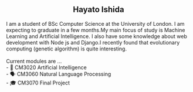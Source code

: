 <h2><center>Hayato Ishida</center></h2>
I am a student of BSc Computer Science at the University of London. I am expecting to graduate in a few months.My main focus of study is Machine Learning and Artificial Intelligence. I also have some knowledge about web development with Node js and Django.I recently found that evolutionary computing (genetic algorithm) is quite interesting.
<br />
<br />
Current modules are ... <br />
- 🧠 CM3020 Artificial Intelligence <br />
- 🗣 CM3060 Natural Language Processing <br />
- 🎓 CM3070 Final Project <br />
<br />
